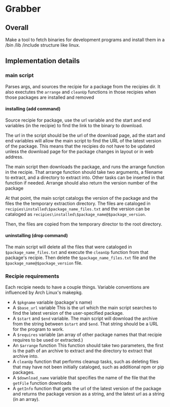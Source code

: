 # Grabber

## Overall
Make a tool to fetch binaries for development programs and install them in a /bin /lib /include structure like linux.

## Implementation details 

### main script
Parses args, and sources the recipie for a package from the recipies dir. It also exectutes the `arrange` and `cleanUp` functions in those recipies when those packages are installed and removed

#### installing (add command)
Source recipie for package, use the url variable and the start and end variables (in the recipie) to find the link to the binary to download. 

The url in the script should be the url of the download page, ad the start and end variables will allow the main script to find the URL of the latest version of the package. This means that the recipies do not have to be updated unless the download page for the package changes in layout or in web address.

The main script then downloads the package, and runs the arrange function in the recipie. That arrange function should take two arguments, a filename to extract, and a directory to extract into. Other tasks can be inserted in that function if needed. Arrange should also return the version number of the package

At that point, the main script catalogs the version of the package and the files the the temporary extraction directory. The files are cataloged in `recipies\installed\$package_name_files.txt` and the version can be cataloged as `recipies\installed\$package_name@$package_version`.

Then, the files are copied from the temporary director to the root directory.

#### uninstalling (drop command)
The main script will delete all the files that were cataloged in `$package_name_files.txt` and execute the `cleanUp` function from that package's recipie. Then delete the `$package_name_files.txt` file and the `$package_name@$package_version` file.

### Recipie requirements
Each recipie needs to have a couple things. Variable conventions are influenced by Arch Linux's makepkg.

+ A `$pkgname` variable (package's name)
+ A `$base_url` variable
	This is the url which the main script searches to find the latest version of the user-specified package.
+ A `$start` and `$end` variable.
	The main script will download the archive from the string between `$start` and `$end`. That string should be a URL for the program to work.
+ A `$requires` variable (an array of other package names that that recipie requires to be used or extracted.)
+ An `$arrange` function
	This function should take two parameters, the first is the path of an archive to extract and the directory to extract that archive into.
+ A `cleanUp` function that performs cleanup tasks, such as deleting files that may have not been initially cataloged, such as additional npm or pip packages.
+ A `$download_name` variable that specifies the name of the file that the `getFile` function downloads
+ A `getInfo` function that gets the url of the latest version of the package and returns the package version as a string, and the latest url as a string (in an array).